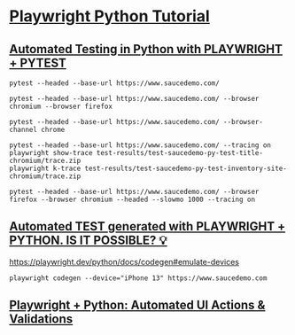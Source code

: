 # [Playwright Python Tutorial](https://www.youtube.com/playlist?list=PLYDwWPRvXB8_W56h2C1z5zrlnAlvqpJ6A)
## [Automated Testing in Python with PLAYWRIGHT + PYTEST](https://www.youtube.com/watch?v=IDrTacdVNRM&list=PLYDwWPRvXB8_W56h2C1z5zrlnAlvqpJ6A&index=2)
```
pytest --headed --base-url https://www.saucedemo.com/
```
```
pytest --headed --base-url https://www.saucedemo.com/ --browser chromium --browser firefox
```
```
pytest --headed --base-url https://www.saucedemo.com/ --browser-channel chrome
```
```
pytest --headed --base-url https://www.saucedemo.com/ --tracing on
playwright show-trace test-results/test-saucedemo-py-test-title-chromium/trace.zip
playwright k-trace test-results/test-saucedemo-py-test-inventory-site-chromium/trace.zip
```
```
pytest --headed --base-url https://www.saucedemo.com/ --browser firefox --browser chromium --headed --slowmo 1000 --tracing on
```

## [Automated TEST generated with PLAYWRIGHT + PYTHON. IS IT POSSIBLE? 💡](https://www.youtube.com/watch?v=IRTeqUXkPbA&list=PLYDwWPRvXB8_W56h2C1z5zrlnAlvqpJ6A&index=3)
https://playwright.dev/python/docs/codegen#emulate-devices
```
playwright codegen --device="iPhone 13" https://www.saucedemo.com
```

## [Playwright + Python: Automated UI Actions & Validations](https://www.youtube.com/watch?v=uX4pehDO4i4&list=PLYDwWPRvXB8_W56h2C1z5zrlnAlvqpJ6A&index=4)
